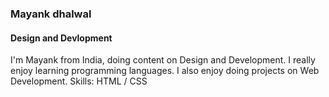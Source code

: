 ### Mayank dhalwal
#### Design and Devlopment
I'm Mayank from India, doing content on Design and Development. I really enjoy learning programming languages. I also enjoy doing projects on Web Development.
Skills:  HTML / CSS





